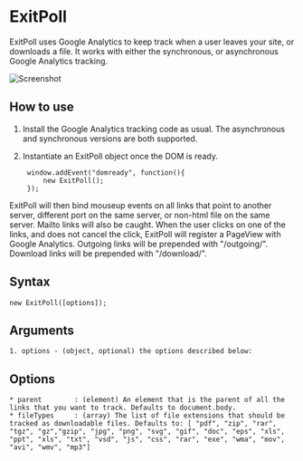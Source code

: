 ExitPoll
==================

ExitPoll uses Google Analytics to keep track when a user leaves your site, or downloads a file. It works with either the synchronous, or asynchronous Google Analytics tracking.

![Screenshot](http://c5.simulacre.org/exitpoll/images/banner_200x100.png)


How to use
----------

1. Install the Google Analytics tracking code as usual. The asynchronous and synchronous versions are both supported.
2. Instantiate an ExitPoll object once the DOM is ready.
        
        window.addEvent("domready", function(){
            new ExitPoll(); 
        });


ExitPoll will then bind mouseup events on all links that point to another server, different port on the same server, or non-html file on the same server. Mailto links will also be caught. When the user clicks on one of the links, and does not cancel the click, ExitPoll will register a PageView with Google Analytics. Outgoing links will be prepended with "/outgoing/". Download links will be prepended with "/download/".

Syntax
-----

    new ExitPoll([options]);
    
Arguments
---------

	1. options - (object, optional) the options described below:

Options
-------

    * parent        : (element) An element that is the parent of all the links that you want to track. Defaults to document.body.
    * fileTypes     : (array) The list of file extensions that should be tracked as downloadable files. Defaults to: [ "pdf", "zip", "rar", "tgz", "gz","gzip", "jpg", "png", "svg", "gif", "doc", "eps", "xls", "ppt", "xls", "txt", "vsd", "js", "css", "rar", "exe", "wma", "mov", "avi", "wmv", "mp3"]
